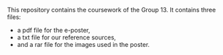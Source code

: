 This repository contains the coursework of the Group 13. 
It contains three files: 
- a pdf file for the e-poster,
- a txt file for our reference sources,
- and a rar file for the images used in the poster.
